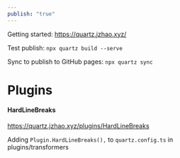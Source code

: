 ```yaml
---
publish: "true"
---
```


Getting started: https://quartz.jzhao.xyz/

Test publish:  `npx quartz build --serve` 

Sync to publish to GitHub pages: `npx quartz sync`

# Plugins

#### HardLineBreaks
https://quartz.jzhao.xyz/plugins/HardLineBreaks

Adding `Plugin.HardLineBreaks(),` to `quartz.config.ts` in plugins/transformers
